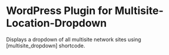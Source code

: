 # WordPress Plugin for Multisite-Location-Dropdown
Displays a dropdown of all multisite network sites using [multisite_dropdown] shortcode.
